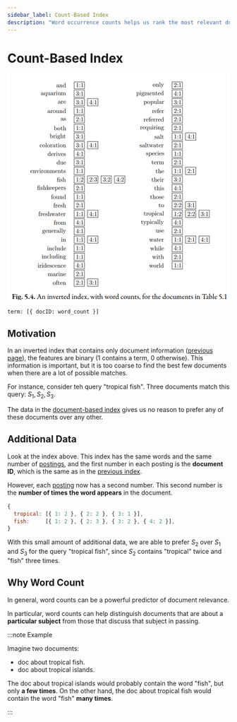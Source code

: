 ```yaml
---
sidebar_label: Count-Based Index
description: "Word occurrence counts helps us rank the most relevant document highest."
---
```


# Count-Based Index

![word count inverted list](../_assets-05/word-count-inverted-list.png)

`term: [{ docID: word_count }]`

## Motivation

In an inverted index that contains only document information ([previous page](0-document-based-index.md)), the features are binary (1 contains a term, 0 otherwise). This information is important, but it is too coarse to find the best few documents when there are a lot of possible matches.

For instance, consider teh query "tropical fish". Three documents match this query: $S_1, S_2, S_3$.

The data in the [document-based index](0-document-based-index.md) gives us no reason to prefer any of these documents over any other.

## Additional Data

Look at the index above. This index has the same words and the same number of [postings](index.md#posting-and-pointer), and the first number in each posting is the **document ID**, which is the same as in the [previous index](0-document-based-index.md).

However, each [posting](index.md#posting-and-pointer) now has a second number. This second number is the **number of times the word appears** in the document.

```js
{
  tropical: [{ 1: 2 }, { 2: 2 }, { 3: 1 }],
  fish:     [{ 1: 2 }, { 2: 3 }, { 3: 2 }, { 4: 2 }],
}
```

With this small amount of additional data, we are able to prefer $S_2$ over $S_1$ and $S_3$ for the query "tropical fish", since $S_2$ contains "tropical" twice and "fish" three times.

## Why Word Count

In general, word counts can be a powerful predictor of document relevance.

In particular, word counts can help distinguish documents that are about a **particular subject** from those that discuss that subject in passing.

:::note Example

Imagine two documents:

- doc about tropical fish.
- doc about tropical islands.

The doc about tropical islands would probably contain the word "fish", but only **a few times**. On the other hand, the doc about tropical fish would contain the word "fish" **many times**.

:::

